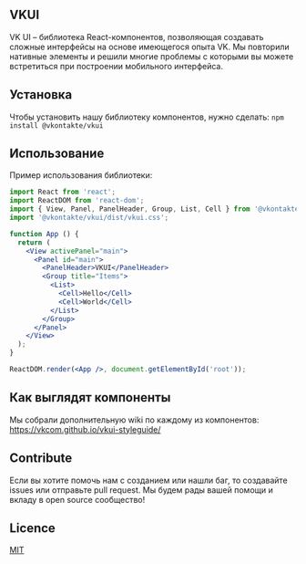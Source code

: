 ## VKUI

VK UI – библиотека React-компонентов, позволяющая создавать сложные интерфейсы на основе имеющегося опыта VK. Мы повторили нативные элементы и решили многие проблемы с которыми вы можете встретиться при построении мобильного интерфейса.

## Установка

Чтобы установить нашу библиотеку компонентов, нужно сделать:
``npm install @vkontakte/vkui``

## Использование

Пример использования библиотеки:
```jsx static
import React from 'react';
import ReactDOM from 'react-dom';
import { View, Panel, PanelHeader, Group, List, Cell } from '@vkontakte/vkui';
import '@vkontakte/vkui/dist/vkui.css';

function App () {
  return (
    <View activePanel="main">
      <Panel id="main">
        <PanelHeader>VKUI</PanelHeader>
        <Group title="Items">
          <List>
            <Cell>Hello</Cell>
            <Cell>World</Cell>
          </List>
        </Group>
      </Panel>
    </View>
  );
}

ReactDOM.render(<App />, document.getElementById('root'));
```

## Как выглядят компоненты

Мы собрали дополнительную wiki по каждому из компонентов:
https://vkcom.github.io/vkui-styleguide/

## Contribute

Если вы хотите помочь нам с созданием или нашли баг, то создавайте issues или отправьте pull request. 
Мы будем рады вашей помощи и вкладу в open source сообщество!

## Licence

[MIT](https://choosealicense.com/licenses/mit/)
